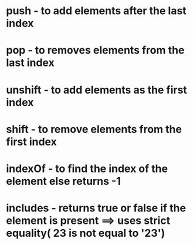 # push - to add elements after the last index

# pop - to removes elements from the last index

# unshift - to add elements as the first index

# shift - to remove elements from the first index

# indexOf - to find the index of the element else returns -1

# includes - returns true or false if the element is present ==> uses strict equality( 23 is not equal to '23')
